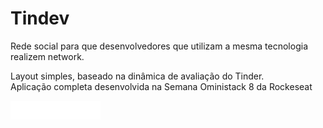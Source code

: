 
<h1>Tindev</h1>


<p>
Rede social para que desenvolvedores que utilizam a mesma tecnologia realizem network. 

Layout simples, baseado na dinâmica de avaliação do Tinder. 
<br>
Aplicação completa desenvolvida na Semana Oministack 8 da Rockeseat
</p>
<embed src="tindev.mp4" height="30" width="144" />

